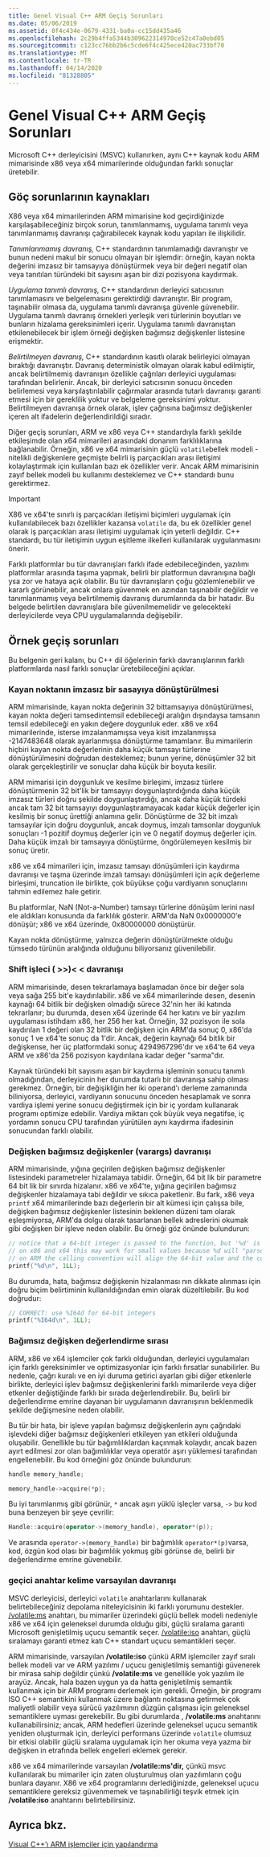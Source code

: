 ```yaml
---
title: Genel Visual C++ ARM Geçiş Sorunları
ms.date: 05/06/2019
ms.assetid: 0f4c434e-0679-4331-ba0a-cc15dd435a46
ms.openlocfilehash: 2c29b4ffa5344b309622314970ce52c47a0ebd05
ms.sourcegitcommit: c123cc76bb2b6c5cde6f4c425ece420ac733bf70
ms.translationtype: MT
ms.contentlocale: tr-TR
ms.lasthandoff: 04/14/2020
ms.locfileid: "81328805"
---
```

# <a name="common-visual-c-arm-migration-issues"></a>Genel Visual C++ ARM Geçiş Sorunları

Microsoft C++ derleyicisini (MSVC) kullanırken, aynı C++ kaynak kodu ARM mimarisinde x86 veya x64 mimarilerinde olduğundan farklı sonuçlar üretebilir.

## <a name="sources-of-migration-issues"></a>Göç sorunlarının kaynakları

X86 veya x64 mimarilerinden ARM mimarisine kod geçirdiğinizde karşılaşabileceğiniz birçok sorun, tanımlanmamış, uygulama tanımlı veya tanımlanmamış davranışı çağırabilecek kaynak kodu yapıları ile ilişkilidir.

*Tanımlanmamış davranış,* C++ standardının tanımlamadığı davranıştır ve bunun nedeni makul bir sonucu olmayan bir işlemdir: örneğin, kayan nokta değerini imzasız bir tamsayıya dönüştürmek veya bir değeri negatif olan veya tanıtılan türündeki bit sayısını aşan bir dizi pozisyona kaydırmak.

*Uygulama tanımlı davranış,* C++ standardının derleyici satıcısının tanımlamasını ve belgelemasını gerektirdiği davranıştır. Bir program, taşınabilir olmasa da, uygulama tanımlı davranışa güvenle güvenebilir. Uygulama tanımlı davranış örnekleri yerleşik veri türlerinin boyutları ve bunların hizalama gereksinimleri içerir. Uygulama tanımlı davranıştan etkilenebilecek bir işlem örneği değişken bağımsız değişkenler listesine erişmektir.

*Belirtilmeyen davranış,* C++ standardının kasıtlı olarak belirleyici olmayan bıraktığı davranıştır. Davranış deterministik olmayan olarak kabul edilmiştir, ancak belirtilmemiş davranışın özellikle çağrıları derleyici uygulaması tarafından belirlenir. Ancak, bir derleyici satıcısının sonucu önceden belirlemesi veya karşılaştırılabilir çağırmalar arasında tutarlı davranışı garanti etmesi için bir gereklilik yoktur ve belgeleme gereksinimi yoktur. Belirtilmeyen davranışa örnek olarak, işlev çağrısına bağımsız değişkenler içeren alt ifadelerin değerlendirildiği sıradır.

Diğer geçiş sorunları, ARM ve x86 veya C++ standardıyla farklı şekilde etkileşimde olan x64 mimarileri arasındaki donanım farklılıklarına bağlanabilir. Örneğin, x86 ve x64 mimarisinin güçlü `volatile`bellek modeli -nitelikli değişkenlere geçmişte belirli iş parçacıkları arası iletişimi kolaylaştırmak için kullanılan bazı ek özellikler verir. Ancak ARM mimarisinin zayıf bellek modeli bu kullanımı desteklemez ve C++ standardı bunu gerektirmez.

> [!IMPORTANT]
> X86 ve x64'te sınırlı iş parçacıkları iletişimi biçimleri uygulamak için kullanılabilecek bazı özellikler kazansa `volatile` da, bu ek özellikler genel olarak iş parçacıkları arası iletişimi uygulamak için yeterli değildir. C++ standardı, bu tür iletişimin uygun eşitleme ilkelleri kullanılarak uygulanmasını önerir.

Farklı platformlar bu tür davranışları farklı ifade edebileceğinden, yazılımı platformlar arasında taşıma yapmak, belirli bir platformun davranışına bağlı ysa zor ve hataya açık olabilir. Bu tür davranışların çoğu gözlemlenebilir ve kararlı görünebilir, ancak onlara güvenmek en azından taşınabilir değildir ve tanımlanmamış veya belirtilmemiş davranış durumlarında da bir hatadır. Bu belgede belirtilen davranışlara bile güvenilmemelidir ve gelecekteki derleyicilerde veya CPU uygulamalarında değişebilir.

## <a name="example-migration-issues"></a>Örnek geçiş sorunları

Bu belgenin geri kalanı, bu C++ dil öğelerinin farklı davranışlarının farklı platformlarda nasıl farklı sonuçlar üretebileceğini açıklar.

### <a name="conversion-of-floating-point-to-unsigned-integer"></a>Kayan noktanın imzasız bir sasayıya dönüştürülmesi

ARM mimarisinde, kayan nokta değerinin 32 bittamsayıya dönüştürülmesi, kayan nokta değeri tamsedintemsil edebileceği aralığın dışındaysa tamsanın temsil edebileceği en yakın değere doygunluk eder. x86 ve x64 mimarilerinde, isterse imzalanmamışsa veya kisit imzalanmışsa -2147483648 olarak ayarlanmışsa dönüştürme tamamlanır. Bu mimarilerin hiçbiri kayan nokta değerlerinin daha küçük tamsayı türlerine dönüştürülmesini doğrudan desteklemez; bunun yerine, dönüşümler 32 bit olarak gerçekleştirilir ve sonuçlar daha küçük bir boyuta kesilir.

ARM mimarisi için doygunluk ve kesilme birleşimi, imzasız türlere dönüştürmenin 32 bit'lik bir tamsayıyı doygunlaştırdığında daha küçük imzasız türleri doğru şekilde doygunlaştırdığı, ancak daha küçük türdeki ancak tam 32 bit tamsayıyı doygunlaştıramayacak kadar küçük değerler için kesilmiş bir sonuç ürettiği anlamına gelir. Dönüştürme de 32 bit imzalı tamsayılar için doğru doygunluk, ancak doymuş, imzalı tamsonlar doygunluk sonuçları -1 pozitif doymuş değerler için ve 0 negatif doymuş değerler için. Daha küçük imzalı bir tamsayıya dönüştürme, öngörülemeyen kesilmiş bir sonuç üretir.

x86 ve x64 mimarileri için, imzasız tamsayı dönüşümleri için kaydırma davranışı ve taşma üzerinde imzalı tamsayı dönüşümleri için açık değerleme birleşimi, truncation ile birlikte, çok büyükse çoğu vardiyanın sonuçlarını tahmin edilemez hale getirir.

Bu platformlar, NaN (Not-a-Number) tamsayı türlerine dönüşüm lerini nasıl ele aldıkları konusunda da farklılık gösterir. ARM'da NaN 0x0000000'e dönüşür; x86 ve x64 üzerinde, 0x80000000 dönüştürür.

Kayan nokta dönüştürme, yalnızca değerin dönüştürülmekte olduğu tümsedo türünün aralığında olduğunu biliyorsanız güvenilebilir.

### <a name="shift-operator---behavior"></a>Shift işleci ( >>)\< \< davranışı

ARM mimarisinde, desen tekrarlamaya başlamadan önce bir değer sola veya sağa 255 bit'e kaydırılabilir. x86 ve x64 mimarilerinde desen, desenin kaynağı 64 bitlik bir değişken olmadığı sürece 32'nin her iki katında tekrarlanır; bu durumda, desen x64 üzerinde 64 her katını ve bir yazılım uygulaması istihdam x86, her 256 her kat. Örneğin, 32 pozisyon ile sola kaydırılan 1 değeri olan 32 bitlik bir değişken için ARM'da sonuç 0, x86'da sonuç 1 ve x64'te sonuç da 1'dir. Ancak, değerin kaynağı 64 bitlik bir değişkense, her üç platformdaki sonuç 4294967296'dır ve x64'te 64 veya ARM ve x86'da 256 pozisyon kaydırılana kadar değer "sarma"dır.

Kaynak türündeki bit sayısını aşan bir kaydırma işleminin sonucu tanımlı olmadığından, derleyicinin her durumda tutarlı bir davranışa sahip olması gerekmez. Örneğin, bir değişikliğin her iki operand'ı derleme zamanında biliniyorsa, derleyici, vardiyanın sonucunu önceden hesaplamak ve sonra vardiya işlemi yerine sonucu değiştirmek için bir iç yordam kullanarak programı optimize edebilir. Vardiya miktarı çok büyük veya negatifse, iç yordamın sonucu CPU tarafından yürütülen aynı kaydırma ifadesinin sonucundan farklı olabilir.

### <a name="variable-arguments-varargs-behavior"></a>Değişken bağımsız değişkenler (varargs) davranışı

ARM mimarisinde, yığına geçirilen değişken bağımsız değişkenler listesindeki parametreler hizalamaya tabidir. Örneğin, 64 bit lik bir parametre 64 bit lik bir sınırda hizalanır. x86 ve x64'te, yığına geçirilen bağımsız değişkenler hizalamaya tabi değildir ve sıkıca paketlenir. Bu fark, x86 veya `printf` x64 mimarilerinde bazı değerlerin bir alt kümesi için çalışsa bile, değişken bağımsız değişkenler listesinin beklenen düzeni tam olarak eşleşmiyorsa, ARM'da dolgu olarak tasarlanan bellek adreslerini okumak gibi değişken bir işleve neden olabilir. Bu örneği göz önünde bulundurun:

```C
// notice that a 64-bit integer is passed to the function, but '%d' is used to read it.
// on x86 and x64 this may work for small values because %d will "parse" the low-32 bits of the argument.
// on ARM the calling convention will align the 64-bit value and the code will print a random value
printf("%d\n", 1LL);
```

Bu durumda, hata, bağımsız değişkenin hizalanması nın dikkate alınması için doğru biçim belirtiminin kullanıldığından emin olarak düzeltilebilir. Bu kod doğrudur:

```C
// CORRECT: use %I64d for 64-bit integers
printf("%I64d\n", 1LL);
```

### <a name="argument-evaluation-order"></a>Bağımsız değişken değerlendirme sırası

ARM, x86 ve x64 işlemciler çok farklı olduğundan, derleyici uygulamaları için farklı gereksinimler ve optimizasyonlar için farklı fırsatlar sunabilirler. Bu nedenle, çağrı kuralı ve en iyi duruma getirici ayarları gibi diğer etkenlerle birlikte, derleyici işlev bağımsız değişkenlerini farklı mimarilerde veya diğer etkenler değiştiğinde farklı bir sırada değerlendirebilir. Bu, belirli bir değerlendirme emrine dayanan bir uygulamanın davranışının beklenmedik şekilde değişmesine neden olabilir.

Bu tür bir hata, bir işleve yapılan bağımsız değişkenlerin aynı çağrıdaki işlevdeki diğer bağımsız değişkenleri etkileyen yan etkileri olduğunda oluşabilir. Genellikle bu tür bağımlılıklardan kaçınmak kolaydır, ancak bazen ayırt edilmesi zor olan bağımlılıklar veya operatör aşırı yüklemesi tarafından engellenebilir. Bu kod örneğini göz önünde bulundurun:

```cpp
handle memory_handle;

memory_handle->acquire(*p);
```

Bu iyi tanımlanmış gibi görünür, `*` ancak aşırı yüklü işleçler varsa, `->` bu kod buna benzeyen bir şeye çevrilir:

```cpp
Handle::acquire(operator->(memory_handle), operator*(p));
```

Ve arasında `operator->(memory_handle)` bir bağımlılık `operator*(p)`varsa, kod, özgün kod olası bir bağımlılık yokmuş gibi görünse de, belirli bir değerlendirme emrine güvenebilir.

### <a name="volatile-keyword-default-behavior"></a>geçici anahtar kelime varsayılan davranışı

MSVC derleyicisi, derleyici `volatile` anahtarlarını kullanarak belirtebileceğiniz depolama niteleyicisinin iki farklı yorumunu destekler. [/volatile:ms](reference/volatile-volatile-keyword-interpretation.md) anahtarı, bu mimariler üzerindeki güçlü bellek modeli nedeniyle x86 ve x64 için geleneksel durumda olduğu gibi, güçlü sıralama garanti Microsoft genişletilmiş uçucu semantik seçer. [/volatile:iso](reference/volatile-volatile-keyword-interpretation.md) anahtarı, güçlü sıralamayı garanti etmez katı C++ standart uçucu semantikleri seçer.

ARM mimarisinde, varsayılan **/volatile:iso** çünkü ARM işlemciler zayıf sıralı bellek modeli var ve ARM yazılımı / uçucu genişletilmiş semantiği güvenerek bir mirasa sahip değildir çünkü **/volatile:ms** ve genellikle yok yazılım ile arayüz. Ancak, hala bazen uygun ya da hatta genişletilmiş semantik kullanmak için bir ARM programı derlemek için gerekli. Örneğin, bir programı ISO C++ semantikini kullanmak üzere bağlantı noktasına getirmek çok maliyetli olabilir veya sürücü yazılımının düzgün çalışması için geleneksel semantiklere uyması gerekebilir. Bu gibi durumlarda , **/volatile:ms** anahtarını kullanabilirsiniz; ancak, ARM hedefleri üzerinde geleneksel uçucu semantik yeniden oluşturmak için, derleyici performans üzerinde `volatile` olumsuz bir etkisi olabilir güçlü sıralama uygulamak için her okuma veya yazma bir değişken in etrafında bellek engelleri eklemek gerekir.

x86 ve x64 mimarilerinde varsayılan **/volatile:ms'dir,** çünkü msvc kullanılarak bu mimariler için zaten oluşturulmuş olan yazılımların çoğu bunlara dayanır. X86 ve x64 programlarını derlediğinizde, geleneksel uçucu semantiklere gereksiz güvenmemek ve taşınabilirliği teşvik etmek için **/volatile:iso** anahtarını belirtebilirsiniz.

## <a name="see-also"></a>Ayrıca bkz.

[Visual C++’ı ARM işlemciler için yapılandırma](configuring-programs-for-arm-processors-visual-cpp.md)
